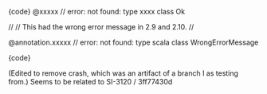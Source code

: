 {code}
@xxxxx // error: not found: type xxxx
class Ok

//
// This had the wrong error message in 2.9 and 2.10.
//

@annotation.xxxxx // error: not found: type scala
class WrongErrorMessage

{code}

(Edited to remove crash, which was an artifact of a branch I as testing from.)
Seems to be related to SI-3120 / 3ff77430d

